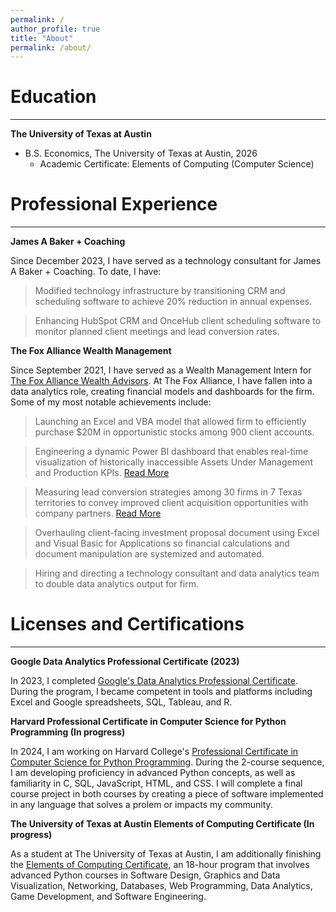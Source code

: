 ```yaml
---
permalink: /
author_profile: true
title: "About"
permalink: /about/
---
```

Education
======
------
**The University of Texas at Austin**
- B.S. Economics, The University of Texas at Austin, 2026
  - Academic Certificate: Elements of Computing (Computer Science)

Professional Experience
======
------
**James A Baker + Coaching**

Since December 2023, I have served as a technology consultant for James A Baker + Coaching. To date, I have:

> Modified technology infrastructure by transitioning CRM and scheduling software to achieve 20% reduction in annual expenses.

> Enhancing HubSpot CRM and OnceHub client scheduling software to monitor planned client meetings and lead conversion rates.

**The Fox Alliance Wealth Management**

Since September 2021, I have served as a Wealth Management Intern for [The Fox Alliance Wealth Advisors](https://www.foxalliancewealth.com/). At The Fox Alliance, I have fallen into a data analytics role, creating financial models and dashboards for the firm. Some of my most notable achievements include:

> Launching an Excel and VBA model that allowed firm to efficiently purchase $20M in opportunistic stocks among 900 client accounts.

> Engineering a dynamic Power BI dashboard that enables real-time visualization of historically inaccessible Assets Under Management and Production KPIs. [Read More](https://chamberlainlondon.github.io/portfolio/portfolio-2/)

> Measuring lead conversion strategies among 30 firms in 7 Texas territories to convey improved client acquisition opportunities with company partners. [Read More](https://chamberlainlondon.github.io/portfolio/portfolio-1/)

> Overhauling client-facing investment proposal document using Excel and Visual Basic for Applications so financial calculations and document manipulation are systemized and automated.

> Hiring and directing a technology consultant and data analytics team to double data analytics output for firm.


Licenses and Certifications
======
------
**Google Data Analytics Professional Certificate (2023)**

In 2023, I completed [Google's Data Analytics Professional Certificate](https://www.credly.com/badges/f57c583b-6caa-4b88-8111-3ab16a6be2ea/linked_in_profile). During the program, I became competent in tools and platforms including Excel and Google spreadsheets, SQL, Tableau, and R. 

**Harvard Professional Certificate in Computer Science for Python Programming (In progress)**

In 2024, I am working on Harvard College's [Professional Certificate in Computer Science for Python Programming](https://www.harvardonline.harvard.edu/course/professional-certificate-computer-science-python-programming). During the 2-course sequence, I am developing proficiency in advanced Python concepts, as well as familiarity in C, SQL, JavaScript, HTML, and CSS. I will complete a final course project in both courses by creating a piece of software implemented in any language that solves a prolem or impacts my community.

**The University of Texas at Austin Elements of Computing Certificate (In progress)**

As a student at The University of Texas at Austin, I am additionally finishing the [Elements of Computing Certificate](https://www.cs.utexas.edu/undergraduate-program/academics/elements-computing), an 18-hour program that involves advanced Python courses in Software Design, Graphics and Data Visualization, Networking, Databases, Web Programming, Data Analytics, Game Development, and Software Engineering.
